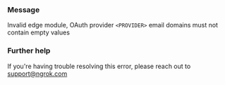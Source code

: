 
### Message
Invalid edge module, OAuth provider <code>&lt;PROVIDER&gt;</code> email domains must not contain empty values

### Further help
If you're having trouble resolving this error, please reach out to [support@ngrok.com](mailto:support@ngrok.com?subject=Help%20with%20ERR_NGROK_7052)


